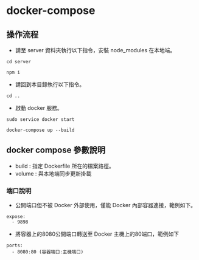 # docker-compose

## 操作流程

- 請至 server 資料夾執行以下指令，安裝 node_modules 在本地端。

```linux
cd server
```

```linux
npm i
```

- 請回到本目錄執行以下指令。

```linux
cd ..
```

- 啟動 docker 服務。

```linux
sudo service docker start
```

```linux
docker-compose up --build
```

## docker compose 參數說明

- build : 指定 Dockerfile 所在的檔案路徑。
- volume : 與本地端同步更新掛載

### 端口說明

- 公開端口但不被 Docker 外部使用，僅能 Docker 內部容器連接，範例如下。

```linux
expose:
  - 9898
```

- 將容器上的8080公開端口轉送至 Docker 主機上的80端口，範例如下

```linux
ports:
  - 8080:80 (容器端口:主機端口)
```
